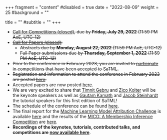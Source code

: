 +++
fragment = "content"
#disabled = true
date = "2022-08-09"
weight = 25
#background = ""

title = ""
#subtitle = ""
+++
* ~~[Call for Competitions (closed)](/2023/participate-cfc), due by **Friday, July 29, 2022** (11:59 PM AoE, UTC-12)~~
* ~~[Call for Papers (closed)](/2023/participate-cfp):~~
  * ~~Abstracts due by **Monday, August 22, 2022** (11:59 PM AoE, UTC-12)~~ 
  * ~~Full Paper​ ​submissions due by **Thursday, September 1, 2022** (11:59 PM AoE, UTC-12)~~
* ~~Prior to the conference in February 2023, you are invited to [participate in competitions](/2023/participate-competitions)  that have been accepted to SaTML.~~
* ~~Registration and information to attend the conference in February 2023 are posted [here](/2023/attend).~~
* Accepted papers are now posted [here](/2023/accepted-papers).
* We are very excited to share that [Timnit
  Gebru](https://www.dair-institute.org/about) and [Zico
  Kolter](https://zicokolter.com/) will be the keynote speakers as well as
  [Gautam Kamath](http://www.gautamkamath.com/)
  and [Jacob Steinhardt](https://jsteinhardt.stat.berkeley.edu/) the tutorial speakers for this first
  edition of SaTML!
* The schedule of the conference can be found [here](/2023/schedule).
* The final report for the [Machine Learning Model Attribution
  Challenge](https://mlmac.io/) is available [here](/2023/participate-competitions/)
  and the results of the [MICO: A Membership Inference Competition](https://github.com/microsoft/MICO) are [here](https://microsoft.github.io/MICO/).
* **Recordings of the keynotes, tutorials, contributed talks, and competitions are [now available here](/2023/videos)**.